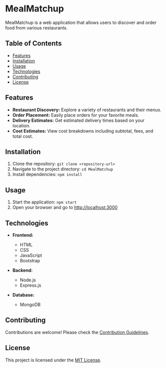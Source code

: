 # MealMatchup

MealMatchup is a web application that allows users to discover and order food from various restaurants.

## Table of Contents

- [Features](#features)
- [Installation](#installation)
- [Usage](#usage)
- [Technologies](#technologies)
- [Contributing](#contributing)
- [License](#license)

## Features

- **Restaurant Discovery:** Explore a variety of restaurants and their menus.
- **Order Placement:** Easily place orders for your favorite meals.
- **Delivery Estimates:** Get estimated delivery times based on your location.
- **Cost Estimates:** View cost breakdowns including subtotal, fees, and total cost.

## Installation

1. Clone the repository: `git clone <repository-url>`
2. Navigate to the project directory: `cd MealMatchup`
3. Install dependencies: `npm install`

## Usage

1. Start the application: `npm start`
2. Open your browser and go to [http://localhost:3000](http://localhost:3000)

## Technologies

- **Frontend:**

  - HTML
  - CSS
  - JavaScript
  - Bootstrap

- **Backend:**

  - Node.js
  - Express.js

- **Database:**
  - MongoDB

## Contributing

Contributions are welcome! Please check the [Contribution Guidelines](CONTRIBUTING.md).

## License

This project is licensed under the [MIT License](LICENSE).
